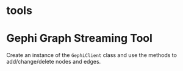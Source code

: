 # tools
# Gephi Graph Streaming Tool

Create an instance of the `GephiClient` class and use the methods to add/change/delete nodes and edges.